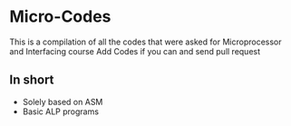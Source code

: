 # Micro-Codes
This is a compilation of all the codes that were asked for Microprocessor and Interfacing course
Add Codes if you can and send pull request
## In short
 - Solely based on ASM
 - Basic ALP programs

